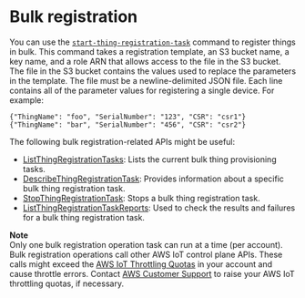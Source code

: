 # Bulk registration<a name="bulk-provisioning"></a>

You can use the [ `start-thing-registration-task`](https://docs.aws.amazon.com/iot/latest/apireference/API_StartThingRegistrationTask.html) command to register things in bulk\. This command takes a registration template, an S3 bucket name, a key name, and a role ARN that allows access to the file in the S3 bucket\. The file in the S3 bucket contains the values used to replace the parameters in the template\. The file must be a newline\-delimited JSON file\. Each line contains all of the parameter values for registering a single device\. For example:

```
{"ThingName": "foo", "SerialNumber": "123", "CSR": "csr1"}
{"ThingName": "bar", "SerialNumber": "456", "CSR": "csr2"}
```

The following bulk registration\-related APIs might be useful:
+ [ListThingRegistrationTasks](https://docs.aws.amazon.com/iot/latest/apireference/API_ListThingRegistrationTasks.html): Lists the current bulk thing provisioning tasks\. 
+ [ DescribeThingRegistrationTask](https://docs.aws.amazon.com/iot/latest/apireference/API_DescribeThingRegistrationTask.html): Provides information about a specific bulk thing registration task\.
+ [StopThingRegistrationTask](https://docs.aws.amazon.com/iot/latest/apireference/API_StopThingRegistrationTask.html): Stops a bulk thing registration task\.
+ [ListThingRegistrationTaskReports](https://docs.aws.amazon.com/iot/latest/apireference/API_ListThingRegistrationTaskReports.html): Used to check the results and failures for a bulk thing registration task\.

**Note**  
Only one bulk registration operation task can run at a time \(per account\)\.
Bulk registration operations call other AWS IoT control plane APIs\. These calls might exceed the [ AWS IoT Throttling Quotas](https://docs.aws.amazon.com/general/latest/gr/iot-core.html#throttling-limits) in your account and cause throttle errors\. Contact [AWS Customer Support](https://console.aws.amazon.com/support/home) to raise your AWS IoT throttling quotas, if necessary\.